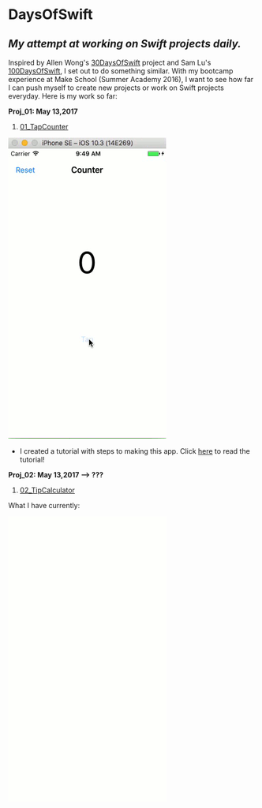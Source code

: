 # DaysOfSwift
## *My attempt at working on Swift projects daily.*

Inspired by Allen Wong's [30DaysOfSwift](https://github.com/allenwong/30DaysofSwift) project and Sam Lu's [100DaysOfSwift](http://samvlu.com), I set out to do something similar. With my bootcamp experience at Make School (Summer Academy 2016), I want to see how far I can push myself to create new projects or work on Swift projects everyday. Here is my work so far:

**Proj_01: May 13,2017**

1. [01_TapCounter](https://github.com/wongandydev/DaysOfSwift/tree/master/TapCounter)

![Alt Text](https://github.com/wongandydev/DaysOfSwift/blob/master/TapCounter/tapcounter.gif)

- I created a tutorial with steps to making this app. Click [here](http://bit.ly/2pvjLoZ) to read the tutorial!

**Proj_02: May 13,2017 --> ???**

1. [02_TipCalculator](https://github.com/wongandydev/DaysOfSwift/tree/master/TipCalculator)

What I have currently:

![](https://github.com/wongandydev/DaysOfSwift/blob/master/TipCalculator/stage2.gif)